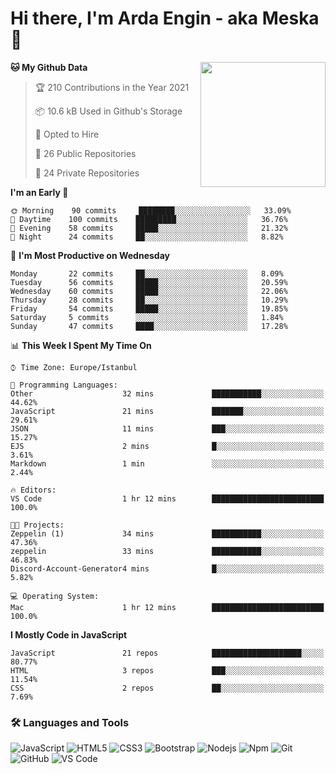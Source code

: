 # Hi there, I'm Arda Engin - aka Meska 👋

<img align='right' src='https://user-images.githubusercontent.com/5713670/87202985-820dcb80-c2b6-11ea-9f56-7ec461c497c3.gif' width='200"'>

<!--START_SECTION:waka-->
**🐱 My Github Data** 

> 🏆 210 Contributions in the Year 2021
 > 
> 📦 10.6 kB Used in Github's Storage 
 > 
> 💼 Opted to Hire
 > 
> 📜 26 Public Repositories 
 > 
> 🔑 24 Private Repositories  
 > 
**I'm an Early 🐤** 

```text
🌞 Morning    90 commits     ████████░░░░░░░░░░░░░░░░░   33.09% 
🌆 Daytime    100 commits    █████████░░░░░░░░░░░░░░░░   36.76% 
🌃 Evening    58 commits     █████░░░░░░░░░░░░░░░░░░░░   21.32% 
🌙 Night      24 commits     ██░░░░░░░░░░░░░░░░░░░░░░░   8.82%

```
📅 **I'm Most Productive on Wednesday** 

```text
Monday       22 commits     ██░░░░░░░░░░░░░░░░░░░░░░░   8.09% 
Tuesday      56 commits     █████░░░░░░░░░░░░░░░░░░░░   20.59% 
Wednesday    60 commits     █████░░░░░░░░░░░░░░░░░░░░   22.06% 
Thursday     28 commits     ██░░░░░░░░░░░░░░░░░░░░░░░   10.29% 
Friday       54 commits     █████░░░░░░░░░░░░░░░░░░░░   19.85% 
Saturday     5 commits      ░░░░░░░░░░░░░░░░░░░░░░░░░   1.84% 
Sunday       47 commits     ████░░░░░░░░░░░░░░░░░░░░░   17.28%

```


📊 **This Week I Spent My Time On** 

```text
⌚︎ Time Zone: Europe/Istanbul

💬 Programming Languages: 
Other                    32 mins             ███████████░░░░░░░░░░░░░░   44.62% 
JavaScript               21 mins             ███████░░░░░░░░░░░░░░░░░░   29.61% 
JSON                     11 mins             ███░░░░░░░░░░░░░░░░░░░░░░   15.27% 
EJS                      2 mins              █░░░░░░░░░░░░░░░░░░░░░░░░   3.61% 
Markdown                 1 min               ░░░░░░░░░░░░░░░░░░░░░░░░░   2.44%

🔥 Editors: 
VS Code                  1 hr 12 mins        █████████████████████████   100.0%

🐱‍💻 Projects: 
Zeppelin (1)             34 mins             ███████████░░░░░░░░░░░░░░   47.36% 
zeppelin                 33 mins             ███████████░░░░░░░░░░░░░░   46.83% 
Discord-Account-Generator4 mins              █░░░░░░░░░░░░░░░░░░░░░░░░   5.82%

💻 Operating System: 
Mac                      1 hr 12 mins        █████████████████████████   100.0%

```

**I Mostly Code in JavaScript** 

```text
JavaScript               21 repos            ████████████████████░░░░░   80.77% 
HTML                     3 repos             ███░░░░░░░░░░░░░░░░░░░░░░   11.54% 
CSS                      2 repos             ██░░░░░░░░░░░░░░░░░░░░░░░   7.69%

```



<!--END_SECTION:waka-->


### 🛠 Languages and Tools
![JavaScript](https://img.shields.io/badge/-JavaScript-%23F7DF1C?style=flat-square&logo=javascript&logoColor=000000&color=%23FFCE5A)
![HTML5](https://img.shields.io/badge/-HTML5-%23E44D27?style=flat-square&logo=html5&logoColor=ffffff)
![CSS3](https://img.shields.io/badge/-CSS3-%231572B6?style=flat-square&logo=css3)
![Bootstrap](https://img.shields.io/badge/-Bootstrap-563D7C?style=flat-square&logo=Bootstrap)
![Nodejs](https://img.shields.io/badge/-Nodejs-339933?style=flat-square&logo=Node.js&logoColor=ffffff)
![Npm](https://img.shields.io/badge/-npm-CB3837?style=flat-square&logo=npm)
![Git](https://img.shields.io/badge/-Git-%23F05032?style=flat-square&logo=git&logoColor=%23ffffff)
![GitHub](https://img.shields.io/badge/-GitHub-181717?style=flat-square&logo=github)
![VS Code](http://img.shields.io/badge/-VS%20Code-007ACC?style=flat-square&logo=visual-studio-code&logoColor=ffffff)
